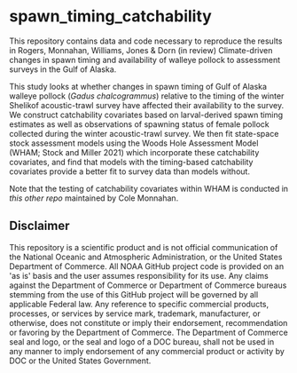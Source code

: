 # spawn_timing_catchability

This repository contains data and code necessary to reproduce the results in Rogers, Monnahan, Williams, Jones & Dorn (in review) Climate-driven changes in spawn timing and availability of walleye pollock to assessment surveys in the Gulf of Alaska.

This study looks at whether changes in spawn timing of Gulf of Alaska walleye pollock (_Gadus chalcogrammus_) relative to the timing of the winter Shelikof acoustic-trawl survey have affected their availability to the survey. We construct catchability covariates based on larval-derived spawn timing estimates as well as observations of spawning status of female pollock collected during the winter acoustic-trawl survey. We then fit state-space stock assessment models using the Woods Hole Assessment Model (WHAM; Stock and Miller 2021) which incorporate these catchability covariates, and find that models with the timing-based catchability covariates provide a better fit to survey data than models without. 

Note that the testing of catchability covariates within WHAM is conducted in _this other repo_ maintained by Cole Monnahan. 



## Disclaimer

This repository is a scientific product and is not official communication of the National Oceanic and Atmospheric Administration, or the United States Department of Commerce. All NOAA GitHub project code is provided on an 'as is' basis and the user assumes responsibility for its use. Any claims against the Department of Commerce or Department of Commerce bureaus stemming from the use of this GitHub project will be governed by all applicable Federal law. Any reference to specific commercial products, processes, or services by service mark, trademark, manufacturer, or otherwise, does not constitute or imply their endorsement, recommendation or favoring by the Department of Commerce. The Department of Commerce seal and logo, or the seal and logo of a DOC bureau, shall not be used in any manner to imply endorsement of any commercial product or activity by DOC or the United States Government.
